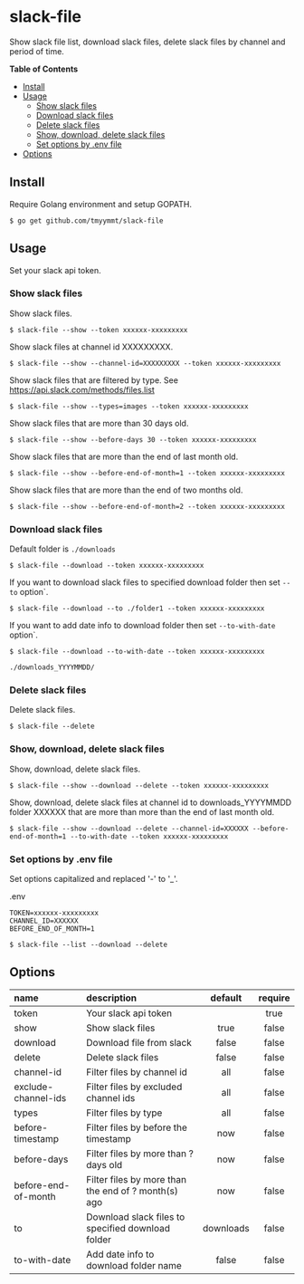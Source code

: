 # slack-file

Show slack file list, download slack files, delete slack files by channel and period of time.

**Table of Contents**

- [Install](#install)
- [Usage](#usage)
    - [Show slack files](#show-slack-files)
    - [Download slack files](#download-slack-files)
    - [Delete slack files](#delete-slack-files)
    - [Show, download, delete slack files](#show-download-delete-slack-files)
    - [Set options by .env file](#set-options-by-env-file)
- [Options](#options)


## Install

Require Golang environment and setup GOPATH.

```
$ go get github.com/tmyymmt/slack-file
```

## Usage

Set your slack api token.


### Show slack files

Show slack files.
```
$ slack-file --show --token xxxxxx-xxxxxxxxx
```

Show slack files at channel id XXXXXXXXX.
```
$ slack-file --show --channel-id=XXXXXXXXX --token xxxxxx-xxxxxxxxx
```

Show slack files that are filtered by type. See https://api.slack.com/methods/files.list
```
$ slack-file --show --types=images --token xxxxxx-xxxxxxxxx
```

Show slack files that are more than 30 days old.
```
$ slack-file --show --before-days 30 --token xxxxxx-xxxxxxxxx
```

Show slack files that are more than the end of last month old.
```
$ slack-file --show --before-end-of-month=1 --token xxxxxx-xxxxxxxxx
```

Show slack files that are more than the end of two months old.
```
$ slack-file --show --before-end-of-month=2 --token xxxxxx-xxxxxxxxx
```

### Download slack files

Default folder is `./downloads`
```
$ slack-file --download --token xxxxxx-xxxxxxxxx
```

If you want to download slack files to specified download folder then set `--to` option`.
```
$ slack-file --download --to ./folder1 --token xxxxxx-xxxxxxxxx
```

If you want to add date info to download folder then set `--to-with-date` option`.
```
$ slack-file --download --to-with-date --token xxxxxx-xxxxxxxxx
```
```
./downloads_YYYYMMDD/
```

### Delete slack files

Delete slack files.
```
$ slack-file --delete 
```

### Show, download, delete slack files

Show, download, delete slack files.
```
$ slack-file --show --download --delete --token xxxxxx-xxxxxxxxx
```

Show, download, delete slack files at channel id to downloads_YYYYMMDD folder XXXXXX that are more than more than the end of last month old.
```
$ slack-file --show --download --delete --channel-id=XXXXXX --before-end-of-month=1 --to-with-date --token xxxxxx-xxxxxxxxx
```

### Set options by .env file

Set options capitalized and replaced '-' to '_'.

.env
```
TOKEN=xxxxxx-xxxxxxxxx
CHANNEL_ID=XXXXXX
BEFORE_END_OF_MONTH=1
```

```
$ slack-file --list --download --delete
```

## Options

| name | description | default | require |
| :--- | :---------- | :-----: | :-----: |
| token | Your slack api token |  | true |
| show | Show slack files | true | false |
| download | Download file from slack | false | false |
| delete | Delete slack files | false | false |
| channel-id | Filter files by channel id | all | false |
| exclude-channel-ids | Filter files by excluded channel ids | all | false |
| types | Filter files by type | all | false |
| before-timestamp | Filter files by before the timestamp | now | false |
| before-days | Filter files by more than ? days old | now | false |
| before-end-of-month | Filter files by more than the end of ? month(s) ago | now | false |
| to | Download slack files to specified download folder | downloads | false |
| to-with-date | Add date info to download folder name | false | false |
